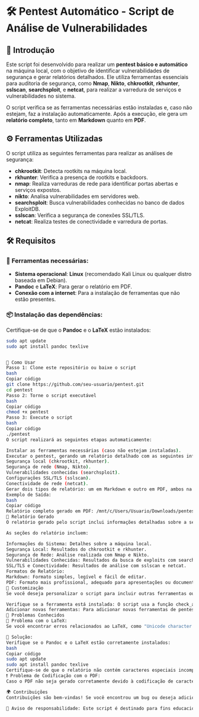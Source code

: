 # 🛠️ **Pentest Automático - Script de Análise de Vulnerabilidades**

## 🚀 **Introdução**

Este script foi desenvolvido para realizar um **pentest básico e automático** na máquina local, com o objetivo de identificar vulnerabilidades de segurança e gerar relatórios detalhados. Ele utiliza ferramentas essenciais para auditoria de segurança, como **Nmap**, **Nikto**, **chkrootkit**, **rkhunter**, **sslscan**, **searchsploit**, e **netcat**, para realizar a varredura de serviços e vulnerabilidades no sistema.

O script verifica se as ferramentas necessárias estão instaladas e, caso não estejam, faz a instalação automaticamente. Após a execução, ele gera um **relatório completo**, tanto em **Markdown** quanto em **PDF**.

## ⚙️ **Ferramentas Utilizadas**

O script utiliza as seguintes ferramentas para realizar as análises de segurança:

- **chkrootkit**: Detecta rootkits na máquina local.
- **rkhunter**: Verifica a presença de rootkits e backdoors.
- **nmap**: Realiza varreduras de rede para identificar portas abertas e serviços expostos.
- **nikto**: Analisa vulnerabilidades em servidores web.
- **searchsploit**: Busca vulnerabilidades conhecidas no banco de dados ExploitDB.
- **sslscan**: Verifica a segurança de conexões SSL/TLS.
- **netcat**: Realiza testes de conectividade e varredura de portas.

## 🛠️ **Requisitos**

### 🔧 **Ferramentas necessárias**:

- **Sistema operacional**: **Linux** (recomendado Kali Linux ou qualquer distro baseada em Debian).
- **Pandoc** e **LaTeX**: Para gerar o relatório em PDF.
- **Conexão com a internet**: Para a instalação de ferramentas que não estão presentes.

### 📦 **Instalação das dependências**:

Certifique-se de que o **Pandoc** e o **LaTeX** estão instalados:

```bash
sudo apt update
sudo apt install pandoc texlive


📜 Como Usar
Passo 1: Clone este repositório ou baixe o script
bash
Copiar código
git clone https://github.com/seu-usuario/pentest.git
cd pentest
Passo 2: Torne o script executável
bash
Copiar código
chmod +x pentest
Passo 3: Execute o script
bash
Copiar código
./pentest
O script realizará as seguintes etapas automaticamente:

Instalar as ferramentas necessárias (caso não estejam instaladas).
Executar o pentest, gerando um relatório detalhado com as seguintes informações:
Segurança local (chkrootkit, rkhunter).
Segurança de rede (Nmap, Nikto).
Vulnerabilidades conhecidas (searchsploit).
Configurações SSL/TLS (sslscan).
Conectividade de rede (netcat).
Gerar dois tipos de relatório: um em Markdown e outro em PDF, ambos na pasta pentest_results.
Exemplo de Saída:
bash
Copiar código
Relatório completo gerado em PDF: /mnt/c/Users/Usuario/Downloads/pentest_results/pentest_report_2024-11-17_19-58.pdf
📄 Relatório Gerado
O relatório gerado pelo script inclui informações detalhadas sobre a segurança da máquina. Ele é dividido em seções, com informações relevantes sobre cada ferramenta executada, incluindo recomendações para correção e segurança.

As seções do relatório incluem:

Informações do Sistema: Detalhes sobre a máquina local.
Segurança Local: Resultados do chkrootkit e rkhunter.
Segurança de Rede: Análise realizada com Nmap e Nikto.
Vulnerabilidades Conhecidas: Resultados da busca de exploits com searchsploit.
SSL/TLS e Conectividade: Resultados de análise com sslscan e netcat.
Formatos de Relatório:
Markdown: Formato simples, legível e fácil de editar.
PDF: Formato mais profissional, adequado para apresentações ou documentação.
🔧 Customização
Se você deseja personalizar o script para incluir outras ferramentas ou ajustar as opções de execução, siga os seguintes passos:

Verifique se a ferramenta está instalada: O script usa a função check_and_install_tool para garantir que todas as ferramentas necessárias estão disponíveis.
Adicionar novas ferramentas: Para adicionar novas ferramentas de pentest, basta inserir as verificações e execuções dentro do script.
🐞 Problemas Conhecidos
🛑 Problema com o LaTeX:
Se você encontrar erros relacionados ao LaTeX, como "Unicode character not set up", isso pode ocorrer devido a problemas de codificação de caracteres especiais.

🔧 Solução:
Verifique se o Pandoc e o LaTeX estão corretamente instalados:
bash
Copiar código
sudo apt update
sudo apt install pandoc texlive
Certifique-se de que o relatório não contém caracteres especiais incompatíveis com o LaTeX.
❗ Problema de Codificação com o PDF:
Caso o PDF não seja gerado corretamente devido à codificação de caracteres especiais, você pode tentar alterar o formato do arquivo de saída no Pandoc ou configurar corretamente a codificação do LaTeX.

🌍 Contribuições
Contribuições são bem-vindas! Se você encontrou um bug ou deseja adicionar novas funcionalidades ao script, sinta-se à vontade para abrir uma issue ou enviar um pull request.

🚨 Aviso de responsabilidade: Este script é destinado para fins educacionais e para testes em ambientes controlados. Nunca realize pentests em sistemas sem a permissão explícita do proprietário. Use-o com responsabilidade e siga as melhores práticas de segurança!